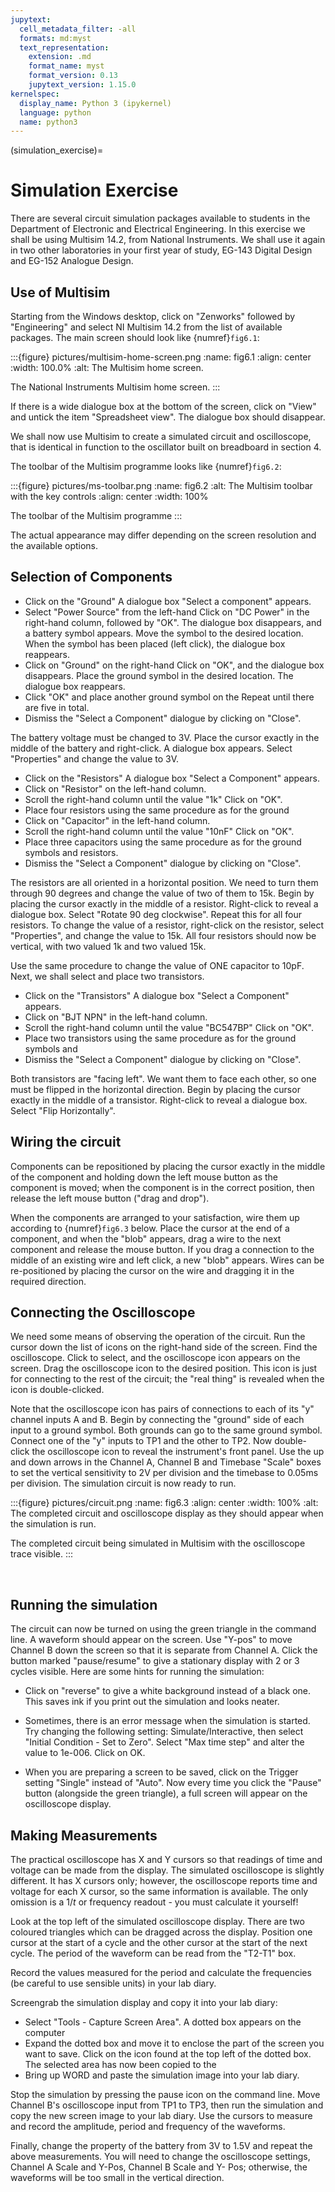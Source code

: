 ```yaml
---
jupytext:
  cell_metadata_filter: -all
  formats: md:myst
  text_representation:
    extension: .md
    format_name: myst
    format_version: 0.13
    jupytext_version: 1.15.0
kernelspec:
  display_name: Python 3 (ipykernel)
  language: python
  name: python3
---
```


(simulation_exercise)=
# Simulation Exercise

There are several circuit simulation packages available to students in
the Department of Electronic and Electrical Engineering. In this exercise we
shall be
using Multisim 14.2, from National Instruments. We
shall use it again in two other laboratories in your first year of
study, EG-143 Digital Design and EG-152 Analogue Design.
 

## Use of Multisim

Starting from the Windows desktop, click on \"Zenworks\" followed by
\"Engineering\" and select NI Multisim 14.2 from the list of available
packages. The main screen should look like {numref}`fig6.1`:

:::{figure} pictures/multisim-home-screen.png
:name: fig6.1
:align: center
:width: 100.0%
:alt: The Multisim home screen.

The National Instruments Multisim home
screen.
:::

If there is a wide dialogue box at the bottom of the screen, click on
\"View\" and untick the item \"Spreadsheet view\". The dialogue box
should disappear.

We shall now use Multisim to create a simulated circuit and
oscilloscope, that is identical in function to the oscillator built on
breadboard in section 4.

The toolbar of the Multisim programme looks like {numref}`fig6.2`:

:::{figure} pictures/ms-toolbar.png
:name: fig6.2
:alt: The Multisim toolbar with the key controls
:align: center
:width: 100%

The toolbar of the Multisim programme
:::

The actual appearance may differ depending on the screen resolution and
the available options.

## Selection of Components

-   Click on the \"Ground\" A dialogue box \"Select a component\"
    appears.
-   Select \"Power Source\" from the left-hand Click on \"DC Power\" in
    the right-hand column, followed by \"OK\". The dialogue box
    disappears, and a battery symbol appears. Move the symbol to the
    desired location. When the symbol has been placed (left click), the
    dialogue box reappears.
-   Click on \"Ground\" on the right-hand Click on \"OK\", and the
    dialogue box disappears. Place the ground symbol in the desired
    location. The dialogue box reappears.
-   Click \"OK\" and place another ground symbol on the Repeat until
    there are five in total.
-   Dismiss the \"Select a Component\" dialogue by clicking on
    \"Close\".

The battery voltage must be changed to 3V. Place the cursor exactly in
the middle of the battery and right-click. A dialogue box appears.
Select \"Properties\" and change the value to 3V.

-   Click on the \"Resistors\" A dialogue box \"Select a Component\"
    appears.
-   Click on \"Resistor\" on the left-hand column.
-   Scroll the right-hand column until the value \"1k\" Click on \"OK\".
-   Place four resistors using the same procedure as for the ground
-   Click on \"Capacitor\" in the left-hand column.
-   Scroll the right-hand column until the value \"10nF\" Click on
    \"OK\".
-   Place three capacitors using the same procedure as for the ground
    symbols and resistors.
-   Dismiss the \"Select a Component\" dialogue by clicking on
    \"Close\".

The resistors are all oriented in a horizontal position. We need to turn
them through 90 degrees and change the value of two of them to 15k.
Begin by placing the cursor exactly in the middle of a resistor.
Right-click to reveal a dialogue box. Select \"Rotate 90 deg
clockwise\". Repeat this for all four resistors. To change the value of
a resistor, right-click on the resistor, select \"Properties\", and
change the value to 15k. All four resistors should now be vertical, with
two valued 1k and two valued 15k.

Use the same procedure to change the value of ONE capacitor to 10pF.
Next, we shall select and place two transistors.

-   Click on the \"Transistors\" A dialogue box \"Select a Component\"
    appears.
-   Click on \"BJT NPN\" in the left-hand column.
-   Scroll the right-hand column until the value \"BC547BP\" Click on
    \"OK\".
-   Place two transistors using the same procedure as for the ground
    symbols and
-   Dismiss the \"Select a Component\" dialogue by clicking on
    \"Close\".

Both transistors are \"facing left\". We want them to face each other,
so one must be flipped in the horizontal direction. Begin by placing the
cursor exactly in the middle of a transistor. Right-click to reveal a
dialogue box. Select \"Flip Horizontally\".

## Wiring the circuit

Components can be repositioned by placing the cursor exactly in the
middle of the component and holding down the left mouse button as the
component is moved; when the component is in the correct position, then
release the left mouse button (\"drag and drop\").

When the components are arranged to your satisfaction, wire them up
according to {numref}`fig6.3` below. Place the cursor at the end of a component,
and when the \"blob\" appears, drag a wire to the next component and
release the mouse button. If you drag a connection to the middle of an
existing wire and left click, a new \"blob\" appears. Wires can be
re-positioned by placing the cursor on the wire and dragging it in the
required direction.

## Connecting the Oscilloscope

We need some means of observing the operation of the circuit. Run the
cursor down the list of icons on the right-hand side of the screen. Find
the oscilloscope. Click to select, and the oscilloscope icon appears on
the screen. Drag the oscilloscope icon to the desired position. This
icon is just for connecting to the rest of the circuit; the \"real
thing\" is revealed when the icon is double-clicked.

Note that the oscilloscope icon has pairs of connections to each of its
\"y\" channel inputs A and B. Begin by connecting the \"ground\" side of
each input to a ground symbol. Both grounds can go to the same ground
symbol. Connect one of the \"y\" inputs to TP1 and the other to TP2. Now
double-click the oscilloscope icon to reveal the instrument\'s front
panel. Use the up and down arrows in the Channel A, Channel B and
Timebase \"Scale\" boxes to set the vertical sensitivity to 2V per
division and the timebase to 0.05ms per division. The simulation circuit
is now ready to run.

:::{figure} pictures/circuit.png
:name: fig6.3
:align: center
:width: 100%
:alt: The completed circuit and oscilloscope display as they should appear when the simulation is run.

The completed circuit being simulated in Multisim with the oscilloscope trace visible.
:::

 

## Running the simulation

The circuit can now be turned on using the green triangle in the command
line. A waveform should appear on the screen. Use \"Y-pos\" to move
Channel B down the screen so that it is separate from Channel A. Click
the button marked \"pause/resume\" to give a stationary display with 2
or 3 cycles visible. Here are some hints for running the simulation:

-   Click on \"reverse\" to give a white background instead of a black
    one. This saves ink if you print out the simulation and looks
    neater.
-   Sometimes, there is an error message when the simulation is started.
    Try changing the following setting: Simulate/Interactive, then
    select \"Initial Condition - Set to Zero\". Select \"Max time step\"
    and alter the value to 1e-006. Click on OK.

-   When you are preparing a screen to be saved, click on the Trigger
    setting \"Single\" instead of \"Auto\". Now every time you click the
    \"Pause\" button (alongside the green triangle), a full screen will
    appear on the oscilloscope display.

## Making Measurements

The practical oscilloscope has X and Y cursors so that readings of time
and voltage can be made from the display. The simulated oscilloscope is
slightly different. It has X cursors only; however, the oscilloscope
reports time and voltage for each X cursor, so the same information is
available. The only omission is a $1/t$ or frequency readout - you must
calculate it yourself!

Look at the top left of the simulated oscilloscope display. There are
two coloured triangles which can be dragged across the display. Position
one cursor at the start of a cycle and the other cursor at the start of
the next cycle. The period of the waveform can be read from the
\"T2-T1\" box.

Record the values measured for the period and calculate the frequencies
(be careful to use sensible units) in your lab diary.

Screengrab the simulation display and copy it into your lab diary: 

-   Select \"Tools - Capture Screen Area\". A dotted box appears on the
    computer
-   Expand the dotted box and move it to enclose the part of the screen
    you want to save. Click on the icon found at the top left of the
    dotted box. The selected area has now been copied to the
-   Bring up WORD and paste the simulation image into your lab diary.

Stop the simulation by pressing the pause icon on the command line.
Move Channel B\'s oscilloscope input from TP1 to TP3, then run the
simulation and copy the new screen image to your lab diary. Use the
cursors to measure and record the amplitude, period and frequency of the
waveforms.

Finally, change the property of the battery from 3V to 1.5V and repeat
the above measurements. You will need to change the oscilloscope
settings, Channel A Scale and Y-Pos, Channel B Scale and Y- Pos;
otherwise, the waveforms will be too small in the vertical direction.
